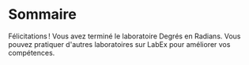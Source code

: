 # Sommaire

Félicitations ! Vous avez terminé le laboratoire Degrés en Radians. Vous pouvez pratiquer d'autres laboratoires sur LabEx pour améliorer vos compétences.
